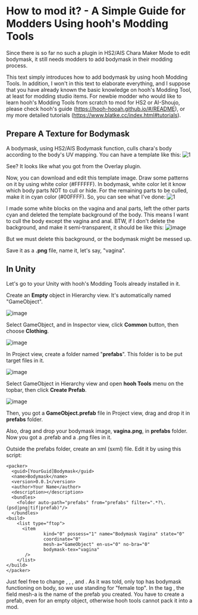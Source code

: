 # How to mod it? - A Simple Guide for Modders Using hooh's Modding Tools
Since there is so far no such a plugin in HS2/AIS Chara Maker Mode to edit bodymask, it still needs modders to add bodymask in their modding process.

This text simply introduces how to add bodymask by using hooh Modding Tools. In addition, I won't in this text to elaborate everything, and I suppose that you have already known the basic knowledge on hooh's Modding Tool, at least for modding studio items. For newbie modder who would like to learn hooh's Modding Tools from scratch to  mod for HS2 or AI-Shoujo, please check hooh's guide (https://hooh-hooah.github.io/#/README), or my more detailed tutorials (https://www.blatke.cc/index.html#tutorials).

## Prepare A Texture for Bodymask
A bodymask, using HS2/AIS Bodymask function, culls chara's body according to the body's UV mapping. You can have a template like this:
![1](https://github.com/user-attachments/assets/054da1ad-7684-4cb2-a356-a231ee10dd78)

See? It looks like what you got from the Overlay plugin. 

Now, you can download and edit this template image. Draw some patterns on it by using white color (#FFFFFF). In bodymask, white color let it know which body parts NOT to cull or hide. For the remaining parts to be culled, make it in cyan color (#00FFFF). So, you can see what I've done:
![1](https://github.com/user-attachments/assets/c942e556-89c4-4d56-a5e5-226842bc4ef5)

I made some white blocks on the vagina and anal parts, left the other parts cyan and deleted the template background of the body. This means I want to cull the body except the vagina and anal. BTW, if I don't delete the background, and make it semi-transparent, it should be like this:
![image](https://github.com/user-attachments/assets/6528d8ce-5d8a-4ee7-a30e-9d686e2542a9)

But we must delete this background, or the bodymask might be messed up.

Save it as a **.png** file, name it, let's say, "vagina".

## In Unity
Let's go to your Unity with hooh's Modding Tools already installed in it.

Create an **Empty** object in Hierarchy view. It's automatically named "GameObject".

![image](https://github.com/user-attachments/assets/4ca3b8ad-101c-448e-abf9-7cc2c9adc279)

Select GameObject, and in Inspector view, click **Common** button, then choose **Clothing**. 

![image](https://github.com/user-attachments/assets/ed41deef-ab9c-43fc-93fe-a2869ffe8ab0)

In Project view, create a folder named "**prefabs**". This folder is to be put target files in it.

![image](https://github.com/user-attachments/assets/b91a1b06-baf5-4f3a-b4c1-ebe2fa708c16)

Select GameObject in Hierarchy view and open **hooh Tools** menu on the topbar, then click **Create Prefab**.

![image](https://github.com/user-attachments/assets/1e473f6e-36b7-4b85-9bcc-24a3b63c3acf)

Then, you got a **GameObject.prefab** file in Project view, drag and drop it in **prefabs** folder.

Also, drag and drop your bodymask image, **vagina.png**, in **prefabs** folder. Now you got a .prefab and a .png files in it.

Outside the prefabs folder, create an xml (sxml) file. Edit it by using this script:
```
<packer>
  <guid>[YourGuid]Bodymask</guid>
  <name>Bodymask</name>
  <version>0.0.1</version>
  <author>Your Name</author>
  <description></description>
  <bundles>
    <folder auto-path="prefabs" from="prefabs" filter=".*?\.(psd|png|tif|prefab)"/>
  </bundles>
<build>
    <list type="ftop">
      <item
              kind="0" possess="1" name="Bodymask Vagina" state="0" 
              coordinate="0" 
              mesh-a="GameObject" en-us="0" no-bra="0" 
              bodymask-tex="vagina"
       />
    </list>
</build>
</packer>
```
Just feel free to change <guid>, <name>, <version>, <author> and <description>. As it was told, only top has bodymask functioning on body, so we use <list type="ftop"> standing for "female top". In the tag <item>, the field mesh-a is the name of the prefab you created. You have to create a prefab, even for an empty object, otherwise hooh tools cannot pack it into a mod. 

